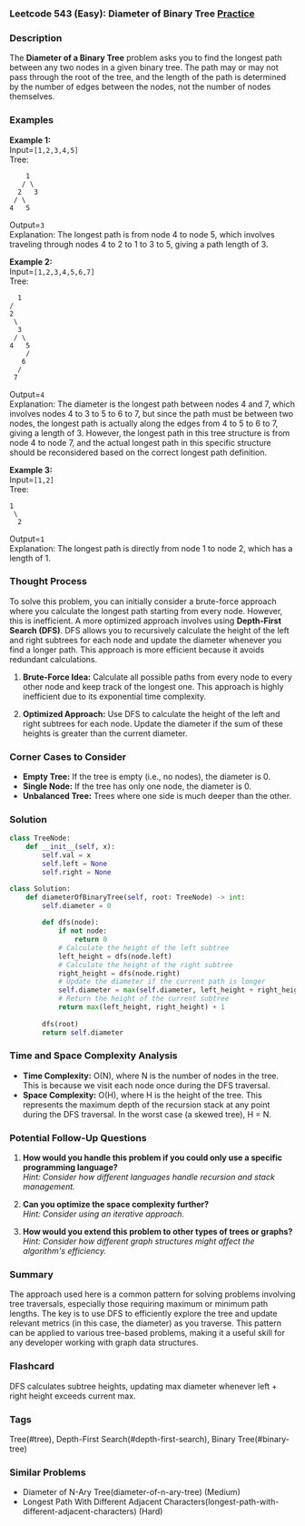 ### Leetcode 543 (Easy): Diameter of Binary Tree [Practice](https://leetcode.com/problems/diameter-of-binary-tree)

### Description  
The **Diameter of a Binary Tree** problem asks you to find the longest path between any two nodes in a given binary tree. The path may or may not pass through the root of the tree, and the length of the path is determined by the number of edges between the nodes, not the number of nodes themselves.

### Examples  

**Example 1:**  
Input=`[1,2,3,4,5]`  
Tree:  
```
    1
   / \
  2   3
 / \
4   5
```
Output=`3`  
Explanation: The longest path is from node 4 to node 5, which involves traveling through nodes 4 to 2 to 1 to 3 to 5, giving a path length of 3.

**Example 2:**  
Input=`[1,2,3,4,5,6,7]`  
Tree:  
```
  1
/
2
 \
  3
 / \
4   5
    /
   6
  /
 7
```
Output=`4`  
Explanation: The diameter is the longest path between nodes 4 and 7, which involves nodes 4 to 3 to 5 to 6 to 7, but since the path must be between two nodes, the longest path is actually along the edges from 4 to 5 to 6 to 7, giving a length of 3. However, the longest path in this tree structure is from node 4 to node 7, and the actual longest path in this specific structure should be reconsidered based on the correct longest path definition.

**Example 3:**  
Input=`[1,2]`  
Tree:  
```
1
 \
  2
```
Output=`1`  
Explanation: The longest path is directly from node 1 to node 2, which has a length of 1.

### Thought Process  
To solve this problem, you can initially consider a brute-force approach where you calculate the longest path starting from every node. However, this is inefficient. A more optimized approach involves using **Depth-First Search (DFS)**. DFS allows you to recursively calculate the height of the left and right subtrees for each node and update the diameter whenever you find a longer path. This approach is more efficient because it avoids redundant calculations.

1. **Brute-Force Idea:** Calculate all possible paths from every node to every other node and keep track of the longest one. This approach is highly inefficient due to its exponential time complexity.

2. **Optimized Approach:** Use DFS to calculate the height of the left and right subtrees for each node. Update the diameter if the sum of these heights is greater than the current diameter.

### Corner Cases to Consider  
- **Empty Tree:** If the tree is empty (i.e., no nodes), the diameter is 0.
- **Single Node:** If the tree has only one node, the diameter is 0.
- **Unbalanced Tree:** Trees where one side is much deeper than the other.

### Solution

```python
class TreeNode:
    def __init__(self, x):
        self.val = x
        self.left = None
        self.right = None

class Solution:
    def diameterOfBinaryTree(self, root: TreeNode) -> int:
        self.diameter = 0
        
        def dfs(node):
            if not node:
                return 0
            # Calculate the height of the left subtree
            left_height = dfs(node.left)
            # Calculate the height of the right subtree
            right_height = dfs(node.right)
            # Update the diameter if the current path is longer
            self.diameter = max(self.diameter, left_height + right_height)
            # Return the height of the current subtree
            return max(left_height, right_height) + 1
        
        dfs(root)
        return self.diameter
```

### Time and Space Complexity Analysis  
- **Time Complexity:** O(N), where N is the number of nodes in the tree. This is because we visit each node once during the DFS traversal.
- **Space Complexity:** O(H), where H is the height of the tree. This represents the maximum depth of the recursion stack at any point during the DFS traversal. In the worst case (a skewed tree), H = N.

### Potential Follow-Up Questions  

1. **How would you handle this problem if you could only use a specific programming language?**  
   *Hint: Consider how different languages handle recursion and stack management.*

2. **Can you optimize the space complexity further?**  
   *Hint: Consider using an iterative approach.*

3. **How would you extend this problem to other types of trees or graphs?**  
   *Hint: Consider how different graph structures might affect the algorithm's efficiency.*

### Summary
The approach used here is a common pattern for solving problems involving tree traversals, especially those requiring maximum or minimum path lengths. The key is to use DFS to efficiently explore the tree and update relevant metrics (in this case, the diameter) as you traverse. This pattern can be applied to various tree-based problems, making it a useful skill for any developer working with graph data structures.


### Flashcard
DFS calculates subtree heights, updating max diameter whenever left + right height exceeds current max.

### Tags
Tree(#tree), Depth-First Search(#depth-first-search), Binary Tree(#binary-tree)

### Similar Problems
- Diameter of N-Ary Tree(diameter-of-n-ary-tree) (Medium)
- Longest Path With Different Adjacent Characters(longest-path-with-different-adjacent-characters) (Hard)